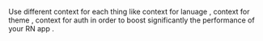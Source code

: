 Use different context for each thing like context for lanuage , context for theme , context for auth 
in order to boost significantly the performance of your RN app . 